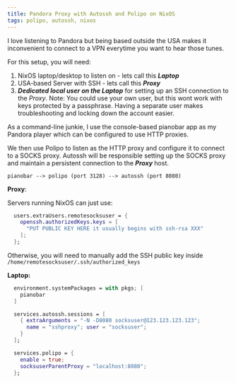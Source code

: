 ```yaml
---
title: Pandora Proxy with Autossh and Polipo on NixOS
tags: polipo, autossh, nixos
---
```

I love listening to Pandora but being based outside the USA makes it inconvenient to connect to a VPN everytime you want to hear those tunes.

For this setup, you will need:

1. NixOS laptop/desktop to listen on - lets call this ***Laptop***
2. USA-based Server with SSH - lets call this ***Proxy***
3. ***Dedicated local user on the Laptop*** for setting up an SSH connection to the *Proxy*. Note: You could use your own user, but this wont work with keys protected by a passphrase. Having a separate user makes troubleshooting and locking down the account easier.

As a command-line junkie, I use the console-based pianobar app as my Pandora player which can be configured to use HTTP proxies.

We then use Polipo to listen as the HTTP proxy and configure it to connect to a SOCKS proxy. Autossh will be responsible setting up the SOCKS proxy and maintain a persistent connection to the ***Proxy*** host.

```
pianobar --> polipo (port 3128) --> autossh (port 8080)
```

**Proxy**:

Servers running NixOS can just use:
``` nix
  users.extraUsers.remotesocksuser = {
    openssh.authorizedKeys.keys = [
      "PUT PUBLIC KEY HERE it usually begins with ssh-rsa XXX"
    ];
  };
```
Otherwise, you will need to manually add the SSH public key inside `/home/remotesocksuser/.ssh/authorized_keys`

**Laptop:**
``` nix
  environment.systemPackages = with pkgs; [
    pianobar
  ]

  services.autossh.sessions = [ 
    { extraArguments = "-N -D8080 socksuser@123.123.123.123";
      name = "sshproxy"; user = "socksuser";
    }
  ];

  services.polipo = {
    enable = true;
    socksuserParentProxy = "localhost:8080";
  };
```
